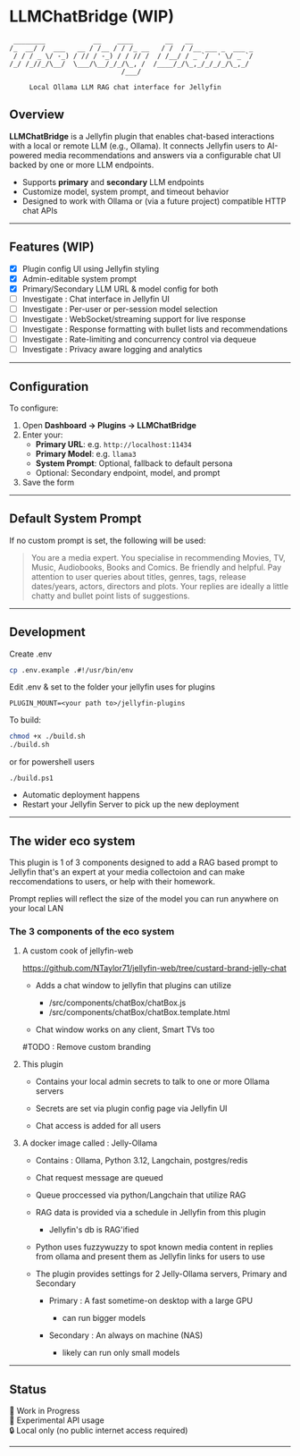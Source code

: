 # LLMChatBridge (WIP)

```
 ________            __    ____        __   __               
/_  __/ /  ___   __ / /__ / / /_ __   / /  / /__ ___ _  ___ _
 / / / _ \/ -_) / // / -_) / / // /  / /__/ / _ `/  ' \/ _ `/
/_/ /_//_/\__/  \___/\__/_/_/\_, /  /____/_/\_,_/_/_/_/\_,_/ 
                            /___/                            

     Local Ollama LLM RAG chat interface for Jellyfin
```

## Overview

**LLMChatBridge** is a Jellyfin plugin that enables chat-based interactions with a local or remote LLM (e.g., Ollama). It connects Jellyfin users to AI-powered media recommendations and answers via a configurable chat UI backed by one or more LLM endpoints.

- Supports **primary** and **secondary** LLM endpoints
- Customize model, system prompt, and timeout behavior
- Designed to work with Ollama or (via a future project) compatible HTTP chat APIs

---

## Features (WIP)

- [x] Plugin config UI using Jellyfin styling
- [x] Admin-editable system prompt
- [x] Primary/Secondary LLM URL & model config for both
- [ ] Investigate : Chat interface in Jellyfin UI
- [ ] Investigate : Per-user or per-session model selection
- [ ] Investigate : WebSocket/streaming support for live response
- [ ] Investigate : Response formatting with bullet lists and recommendations
- [ ] Investigate : Rate-limiting and concurrency control via dequeue
- [ ] Investigate : Privacy aware logging and analytics

---

## Configuration

To configure:

1. Open **Dashboard → Plugins → LLMChatBridge**
2. Enter your:
   - **Primary URL**: e.g. `http://localhost:11434`
   - **Primary Model**: e.g. `llama3`
   - **System Prompt**: Optional, fallback to default persona
   - Optional: Secondary endpoint, model, and prompt
3. Save the form

---

## Default System Prompt

If no custom prompt is set, the following will be used:

> You are a media expert. You specialise in recommending Movies, TV, Music, Audiobooks, Books and Comics. Be friendly and helpful. Pay attention to user queries about titles, genres, tags, release dates/years, actors, directors and plots. Your replies are ideally a little chatty and bullet point lists of suggestions.

---

## Development

Create .env

```bash
cp .env.example .#!/usr/bin/env
```

Edit .env & set to the folder your jellyfin uses for plugins
```
PLUGIN_MOUNT=<your path to>/jellyfin-plugins
```

To build:

```bash
chmod +x ./build.sh
./build.sh
```
or for powershell users
```
./build.ps1
```

* Automatic deployment happens
* Restart your Jellyfin Server to pick up the new deployment


---

## The wider eco system

This plugin is 1 of 3 components designed to add a RAG based prompt to Jellyfin that's an expert at your media collectoion and can make reccomendations to users, or help with their homework.

Prompt replies will reflect the size of the model you can run anywhere on your local LAN

### The 3 components of the eco system 

1. A custom cook of jellyfin-web

   https://github.com/NTaylor71/jellyfin-web/tree/custard-brand-jelly-chat

   * Adds a chat window to jellyfin that plugins can utilize

   		* /src/components/chatBox/chatBox.js
   		* /src/components/chatBox/chatBox.template.html

   * Chat window works on any client, Smart TVs too

   #TODO : Remove custom branding

2. This plugin

	* Contains your local admin secrets to talk to one or more Ollama servers

	* Secrets are set via plugin config page via Jellyfin UI

	* Chat access is added for all users


3. A docker image called : Jelly-Ollama

	* Contains : Ollama, Python 3.12, Langchain, postgres/redis

	* Chat request message are queued

	* Queue proccessed via python/Langchain that utilize RAG

	* RAG data is provided via a schedule in Jellyfin from this plugin

		* Jellyfin's db is RAG'ified 

	* Python uses fuzzywuzzy to spot known media content in replies from ollama and present them as Jellyfin links for users to use

	* The plugin provides settings for 2 Jelly-Ollama servers, Primary and Secondary

		* Primary : A fast sometime-on desktop with a large GPU

			* can run bigger models

		* Secondary : An always on machine (NAS) 

			* likely can run only small models


---

## Status

🚧 Work in Progress  
🧪 Experimental API usage  
🔒 Local only (no public internet access required)

---

